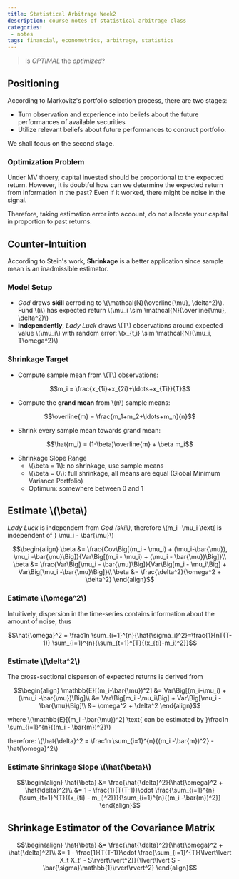 ```yaml
---
title: Statistical Arbitrage Week2
description: course notes of statistical arbitrage class
categories:
 - notes
tags: financial, econometrics, arbitrage, statistics
---
```


> Is _OPTIMAL_ the *optimized*?

<!-- more -->

## Positioning
According to Markovitz's portfolio selection process, there are two stages:
- Turn observation and experience into beliefs about the future performances of available securities
- Utilize relevant beliefs about future performances to contruct portfolio.

We shall focus on the second stage.

### Optimization Problem

Under MV thoery, capital invested should be proportional to the expected return. However, it is doubtful how can we determine the expected return from information in the past? Even if it worked, there might be noise in the signal.

Therefore, taking estimation error into account, do not allocate your capital in proportion to past returns.

## Counter-Intuition
According to Stein's work, **Shrinkage** is a better application since sample mean is an inadmissible estimator.

### Model Setup
- _God_ draws **skill** acrroding to \\(\mathcal{N}(\overline{\mu}, \delta^2)\\). Fund \\(i\\) has expected return \\(\mu_i \sim \mathcal{N}(\overline{\mu}, \delta^2)\\)
- **Independently**, _Lady Luck_ draws \\(T\\) observations around expected value \\(\mu_i\\) with random error: \\(x_{t,i} \sim \mathcal{N}(\mu_i, T\omega^2)\\)

### Shrinkage Target
- Compute sample mean from \\(T\\) observations:

$$m_i = \frac{x_{1i}+x_{2i}+\ldots+x_{Ti}}{T}$$

- Compute the **grand mean** from \\(n\\) sample means:

$$\overline{m} = \frac{m_1+m_2+\ldots+m_n}{n}$$

- Shrink every sample mean towards grand mean:

$$\hat{m_i} = (1-\beta)\overline{m} + \beta m_i$$

- Shrinkage Slope Range
	- \\(\beta = 1\\): no shrinkage, use sample means
	- \\(\beta = 0\\): full shrinkage, all means are equal (Global Minimum Variance Portfolio)
	- Optimum: somewhere between 0 and 1

## Estimate \\(\beta\\)
_Lady Luck_ is independent from _God (skill)_, therefore \\(m_i -\mu_i \text{ is independent of } \mu_i - \bar{\mu}\\)

$$\begin{align}
\beta &= \frac{Cov\Big[(m_i - \mu_i) + (\mu_i-\bar{\mu}), \mu_i -\bar{\mu}\Big]}{Var\Big[(m_i - \mu_i) + (\mu_i - \bar{\mu})\Big]}\\
\beta &= \frac{Var\Big[\mu_i - \bar{\mu}\Big]}{Var\Big[m_i - \mu_i\Big] + Var\Big[\mu_i -\bar{\mu}\Big]}\\
\beta &= \frac{\delta^2}{\omega^2 + \delta^2}
\end{align}$$

### Estimate \\(\omega^2\\)
Intuitively, dispersion in the time-series contains information about the amount of noise, thus

$$\hat{\omega}^2 = \frac1n \sum_{i=1}^{n}{\hat{\sigma_i}^2}=\frac{1}{nT(T-1)} \sum_{i=1}^{n}{\sum_{t=1}^{T}{(x_{ti}-m_i)^2}}$$

### Estimate \\(\delta^2\\)
The cross-sectional disperson of expected returns is derived from 

$$\begin{align}
\mathbb{E}[(m_i-\bar{\mu})^2] &= Var\Big[(m_i-\mu_i) + (\mu_i -\bar{\mu})\Big]\\
&= Var\Big[m_i -\mu_i\Big] + Var\Big[\mu_i -\bar{\mu}\Big]\\
&= \omega^2 + \delta^2
\end{align}$$

where \\(\mathbb{E}[(m_i -\bar{\mu})^2] \text{ can be estimated by }\frac1n \sum_{i=1}^{n}{(m_i - \bar{m})^2}\\)

therefore: \\(\hat{\delta}^2 = \frac1n \sum_{i=1}^{n}{(m_i -\bar{m})^2} - \hat{\omega}^2\\)

### Estimate Shrinkage Slope \\(\hat{\beta}\\)

$$\begin{align}
\hat{\beta} &= \frac{\hat{\delta}^2}{\hat{\omega}^2 + \hat{\delta}^2}\\
&= 1 - \frac{1}{T(T-1)}\cdot \frac{\sum_{i=1}^{n}{\sum_{t=1}^{T}{(x_{ti} - m_i)^2}}}{\sum_{i=1}^{n}{(m_i -\bar{m})^2}}
\end{align}$$

## Shrinkage Estimator of the Covariance Matrix

$$\begin{align}
\hat{\beta} &= \frac{\hat{\delta}^2}{\hat{\omega}^2 + \hat{\delta}^2}\\
&= 1 - \frac{1}{T(T-1)}\cdot \frac{\sum_{i=1}^{T}{\lvert\lvert X_t X_t' - S\rvert\rvert^2}}{\lvert\lvert S - \bar{\sigma}\mathbb{1}\rvert\rvert^2}
\end{align}$$

